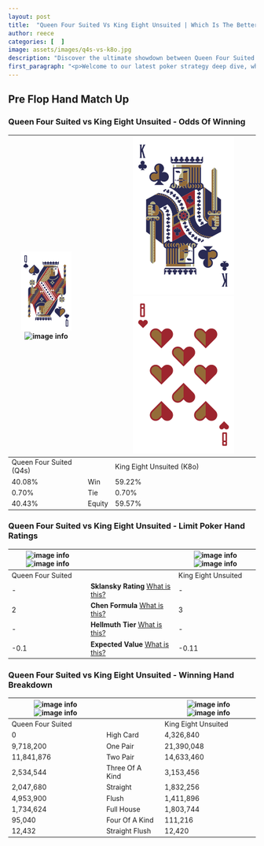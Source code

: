 ```yaml
---
layout: post
title:  "Queen Four Suited Vs King Eight Unsuited | Which Is The Better Hand In Poker? A Complete Guide"
author: reece
categories: [  ]
image: assets/images/q4s-vs-k8o.jpg
description: "Discover the ultimate showdown between Queen Four Suited and King Eight Unsuited in poker! Uncover the odds, strategies, and scenarios where one hand triumphs over the other. Get ready to up your poker game with this thrilling analysis."
first_paragraph: "<p>Welcome to our latest poker strategy deep dive, where we're pitting two distinct hands against each other in a high-stakes showdown: Queen Four Suited vs King Eight Unsuited.</p><p>In the dynamic world of poker, every decision counts, and knowing which hand holds the upper hand is key to your success at the table.</p><p>In this article, we'll dissect these two hands, explore the scenarios where one dominates the other, and equip you with the knowledge to make strategic choices that can tip the odds in your favor.</p><p>Get ready to unravel the intriguing dynamics of these poker hands and elevate your game to new heights.</p>"
---
```




[comment]: # (sp0)

## Pre Flop Hand Match Up

<div class="table hand-ratings" markdown="1"> 



### Queen Four Suited vs King Eight Unsuited - Odds Of Winning


    
| ![image info](assets/images/hand1/Q.png) ![image info](assets/images/hand1/4s.png) |  | ![image info](assets/images/hand2/K.png) ![image info](assets/images/hand2/8o.png) |
| -------- | -------- | -------- |
| Queen Four Suited (Q4s) |  | King Eight Unsuited (K8o) |
| 40.08% | Win | 59.22% |
| 0.70% | Tie | 0.70% |
| 40.43% | Equity | 59.57% |




[comment]: # (sp1)



### Queen Four Suited vs King Eight Unsuited - Limit Poker Hand Ratings


    
| ![image info](https://www.riverpairs.com/assets/images/hand1/Q.png) ![image info](https://www.riverpairs.com/assets/images/hand1/4s.png) |  | ![image info](https://www.riverpairs.com/assets/images/hand2/K.png) ![image info](https://www.riverpairs.com/assets/images/hand2/8o.png) |
| -------- | -------- | -------- |
| Queen Four Suited |  | King Eight Unsuited |
| - | **Sklansky Rating** [What is this?](/sklansky-rating-explained) | - |
| 2 | **Chen Formula** [What is this?](/chen-formula-explained) | 3 |
| - | **Hellmuth Tier** [What is this?](/Hellmuth-tier-explained) | - |
| -0.1 | **Expected Value** [What is this?](/expected-value-explained) | -0.11 |




[comment]: # (sp2)



### Queen Four Suited vs King Eight Unsuited - Winning Hand Breakdown


    
| ![image info](https://www.riverpairs.com/assets/images/hand1/Q.png) ![image info](https://www.riverpairs.com/assets/images/hand1/4s.png) |  | ![image info](https://www.riverpairs.com/assets/images/hand2/K.png) ![image info](https://www.riverpairs.com/assets/images/hand2/8o.png) |
| -------- | -------- | -------- |
| Queen Four Suited |  | King Eight Unsuited |
| 0 | High Card | 4,326,840 |
| 9,718,200 | One Pair | 21,390,048 |
| 11,841,876 | Two Pair | 14,633,460 |
| 2,534,544 | Three Of A Kind | 3,153,456 |
| 2,047,680 | Straight | 1,832,256 |
| 4,953,900 | Flush | 1,411,896 |
| 1,734,624 | Full House | 1,803,744 |
| 95,040 | Four Of A Kind | 111,216 |
| 12,432 | Straight Flush | 12,420 |




[comment]: # (sp3)



</div>

[comment]: # (sp4)



[comment]: # (sp5)

